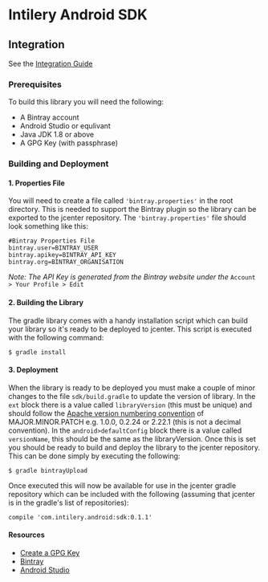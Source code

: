 # Intilery Android SDK

## Integration

See the [Integration Guide](INTEGRATION.md)

### Prerequisites

To build this library you will need the following:

* A Bintray account
* Android Studio or equlivant
* Java JDK 1.8 or above
* A GPG Key (with passphrase)

### Building and Deployment

#### 1. Properties File
You will need to create a file  called `'bintray.properties'` in the root directory. This is needed to support the Bintray plugin so the library can be exported to the jcenter repository. The `'bintray.properties'` file should look something like this:
```
#Bintray Properties File
bintray.user=BINTRAY_USER
bintray.apikey=BINTRAY_API_KEY
bintray.org=BINTRAY_ORGANISATION
```
_Note: The API Key is generated from the Bintray website under the_ `Account > Your Profile > Edit`

#### 2. Building the Library
The gradle library comes with a handy installation script which can build your library so it's ready to be deployed to jcenter. This script is executed with the following command:
```
$ gradle install
```

#### 3. Deployment
When the library is ready to be deployed you must make a couple of minor changes to the file `sdk/build.gradle` to update the version of library. In the `ext` block there is a value called `libraryVersion` (this must be unique) and should follow the [Apache version numbering convention](https://apr.apache.org/versioning.html) of MAJOR.MINOR.PATCH e.g. 1.0.0, 0.2.24 or 2.22.1 (this is not a decimal convention). In the `android>defaultConfig` block there is a value called `versionName`, this should be the same as the libraryVersion.
Once this is set you should be ready to build and deploy the library to the jcenter repository. This can be done simply by executing the following:
```
$ gradle bintrayUpload
```
Once executed this will now be available for use in the jcenter gradle repository which can be included with the following (assuming that jcenter is in the gradle's list of repositories):
```
compile 'com.intilery.android:sdk:0.1.1'
```

#### Resources

* [Create a GPG Key](https://www.gnupg.org/gph/en/manual/c14.html)
* [Bintray](https://bintray.com)
* [Android Studio](http://developer.android.com/tools/studio/index.html)
